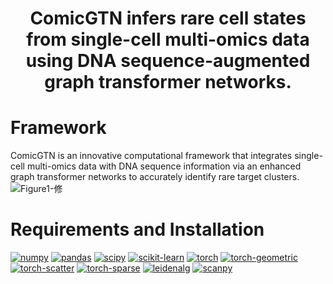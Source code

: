 # <p align="center">ComicGTN infers rare cell states from single-cell multi-omics data using DNA sequence-augmented graph transformer networks.</p>
# Framework
ComicGTN is an innovative computational framework that integrates single-cell multi-omics data with DNA sequence information via an enhanced graph transformer networks to accurately identify rare target clusters.  
![Figure1-修](https://github.com/user-attachments/assets/670cb3b7-f7fd-4b1e-89c3-5ac95d3bc844)
# Requirements and Installation
[![numpy](https://img.shields.io/badge/numpy-V1.26.4-red?style=flat)](https://pypi.org/project/numpy/1.26.4/)
[![pandas](https://img.shields.io/badge/pandas-V2.0.3-orange?style=flat)](https://pypi.org/project/pandas/2.0.3/)
[![scipy](https://img.shields.io/badge/scipy-V1.11.4-yellow?style=flat)](https://pypi.org/project/scipy/1.11.4/)
[![scikit-learn](https://img.shields.io/badge/scikit--learn-V1.1.0-green?style=flat)](https://pypi.org/project/scikit-learn/1.1.0/)
[![torch](https://img.shields.io/badge/torch-V2.6.0-cyan?style=flat)](https://pypi.org/project/torch/2.6.0/)
[![torch-geometric](https://img.shields.io/badge/torch--geometric-V2.6.1-blue?style=flat)](https://pypi.org/project/torch-geometric/2.6.1/)
[![torch-scatter](https://img.shields.io/badge/torch--scatter-V2.1.2-purple?style=flat)](https://pypi.org/project/torch-scatter/2.1.2/)
[![torch-sparse](https://img.shields.io/badge/torch--sparse-V0.6.18-pink?style=flat)](https://pypi.org/project/torch-sparse/0.6.18/)
[![leidenalg](https://img.shields.io/badge/leidenalg-V0.10.2-silver?style=flat)](https://pypi.org/project/leidenalg/0.10.2/)
[![scanpy](https://img.shields.io/badge/scanpy-V1.10.4-gold?style=flat)](https://pypi.org/project/scanpy/1.10.4/)



